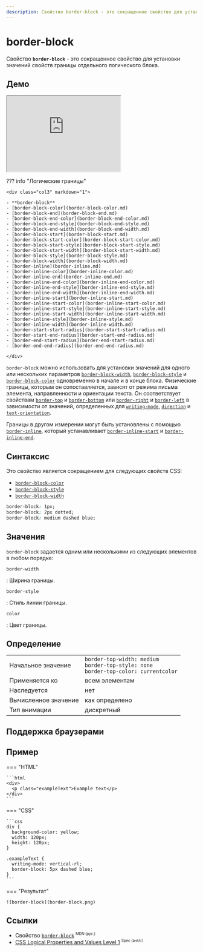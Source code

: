 ```yaml
---
description: Свойство border-block - это сокращенное свойство для установки значений свойств границы отдельного логического блока
---
```


# border-block

Свойство **`border-block`** - это сокращенное свойство для установки значений свойств границы отдельного логического блока.

## Демо

<iframe class="interactive is-default-height" height="200" src="https://interactive-examples.mdn.mozilla.net/pages/css/border-block.html" title="MDN Web Docs Interactive Example" loading="lazy" data-readystate="complete"></iframe>

??? info "Логические границы"

    <div class="col3" markdown="1">

    - **border-block**
    - [border-block-color](border-block-color.md)
    - [border-block-end](border-block-end.md)
    - [border-block-end-color](border-block-end-color.md)
    - [border-block-end-style](border-block-end-style.md)
    - [border-block-end-width](border-block-end-width.md)
    - [border-block-start](border-block-start.md)
    - [border-block-start-color](border-block-start-color.md)
    - [border-block-start-style](border-block-start-style.md)
    - [border-block-start-width](border-block-start-width.md)
    - [border-block-style](border-block-style.md)
    - [border-block-width](border-block-width.md)
    - [border-inline](border-inline.md)
    - [border-inline-color](border-inline-color.md)
    - [border-inline-end](border-inline-end.md)
    - [border-inline-end-color](border-inline-end-color.md)
    - [border-inline-end-style](border-inline-end-style.md)
    - [border-inline-end-width](border-inline-end-width.md)
    - [border-inline-start](border-inline-start.md)
    - [border-inline-start-color](border-inline-start-color.md)
    - [border-inline-start-style](border-inline-start-style.md)
    - [border-inline-start-width](border-inline-start-width.md)
    - [border-inline-style](border-inline-style.md)
    - [border-inline-width](border-inline-width.md)
    - [border-start-start-radius](border-start-start-radius.md)
    - [border-start-end-radius](border-start-end-radius.md)
    - [border-end-start-radius](border-end-start-radius.md)
    - [border-end-end-radius](border-end-end-radius.md)

    </div>

`border-block` можно использовать для установки значений для одного или нескольких параметров [`border-block-width`](border-block-width.md), [`border-block-style`](border-block-style.md) и [`border-block-color`](border-block-color.md) одновременно в начале и в конце блока. Физические границы, которым он сопоставляется, зависят от режима письма элемента, направленности и ориентации текста. Он соответствует свойствам [`border-top`](border-top.md) и [`border-bottom`](border-bottom.md) или [`border-right`](border-right.md) и [`border-left`](border-left.md) в зависимости от значений, определенных для [`writing-mode`](writing-mode.md), [`direction`](direction.md) и [`text-orientation`](text-orientation.md).

Границы в другом измерении могут быть установлены с помощью [`border-inline`](border-inline.md), который устанавливает [`border-inline-start`](border-inline-start.md) и [`border-inline-end`](border-inline-end.md).

## Синтаксис

Это свойство является сокращением для следующих свойств CSS:

-   [`border-block-color`](border-block-color.md)
-   [`border-block-style`](border-block-style.md)
-   [`border-block-width`](border-block-width.md)

```css
border-block: 1px;
border-block: 2px dotted;
border-block: medium dashed blue;
```

## Значения

`border-block` задается одним или несколькими из следующих элементов в любом порядке:

`border-width`

: Ширина границы.

`border-style`

: Стиль линии границы.

`color`

: Цвет границы.

## Определение

|  |  |
| --- | --- |
| Начальное значение | `border-top-width: medium`<br />`border-top-style: none`<br />`border-top-color: currentcolor` |
| Применяется ко | всем элементам |
| Наследуется | нет |
| Вычисленное значение | как определено |
| Тип анимации | дискретный |

## Поддержка браузерами

<p class="ciu_embed" data-feature="mdn-css__properties__border-block" data-periods="future_1,current,past_1,past_2" data-accessible-colours="false"></p>

## Пример

=== "HTML"

    ```html
    <div>
      <p class="exampleText">Example text</p>
    </div>
    ```

=== "CSS"

    ```css
    div {
      background-color: yellow;
      width: 120px;
      height: 120px;
    }

    .exampleText {
      writing-mode: vertical-rl;
      border-block: 5px dashed blue;
    }
    ```

=== "Результат"

    ![border-block](border-block.png)

## Ссылки

-   Свойство [`border-block`](https://developer.mozilla.org/ru/docs/Web/CSS/border-block) <sup><small>MDN (рус.)</small></sup>
-   [CSS Logical Properties and Values Level 1](https://drafts.csswg.org/css-logical/#propdef-border-block) <sup><small>Spec (англ.)</small></sup>
